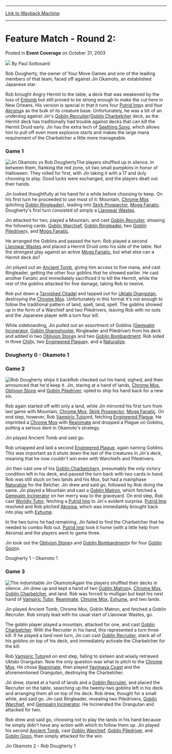 
---
[Link to Wayback Machine](https://web.archive.org/web/20220117031338/https://magic.wizards.com/en/articles/archive/event-coverage/feature-match-round-2-2003-10-31)

[_metadata_:author]:- "Paul Sottosanti"
[_metadata_:description]:- "Rob Dougherty, the owner of Your Move Games and one of the leading members of that team, faced off against Jin Okamoto, an established Japanese star. Rob brought Angry Hermit to the table, a deck that was weakened by the loss of Entomb but still proved to be strong enough to make the cut here in New Orleans. His version is special in that it runs four Putrid Imps and four"
[_metadata_:generator]:- "Drupal 7 (http://drupal.org)"
[_metadata_:node]:- "799811"
[_metadata_:publish_date]:- "2003-10-31"
[_metadata_:source]:- "div-main-content"
[_metadata_:title]:- "Feature Match - Round 2:"
[_metadata_:wayback_capture_timestamp]:- "2022-01-17 03:13:38"
[_metadata_:wayback_raw_url]:- "https://web.archive.org/web/20220117031338id_/https://magic.wizards.com/en/articles/archive/event-coverage/feature-match-round-2-2003-10-31"
[_metadata_:wayback_url]:- "https://magic.wizards.com/en/articles/archive/event-coverage/feature-match-round-2-2003-10-31"
---


Feature Match - Round 2:
========================



 Posted in **Event Coverage**
 on October 31, 2003 






![](https://media.magic.wizards.com/styles/auth_small/public/images/person/authorpic_paulsottosanti.jpg)
By Paul Sottosanti











Rob Dougherty, the owner of Your Move Games and one of the leading members of that team, faced off against Jin Okamoto, an established Japanese star. 

Rob brought Angry Hermit to the table, a deck that was weakened by the loss of [Entomb](https://gatherer.wizards.com/Pages/Card/Details.aspx?name=Entomb) but still proved to be strong enough to make the cut here in New Orleans. His version is special in that it runs four [Putrid Imp](https://gatherer.wizards.com/Pages/Card/Details.aspx?name=Putrid+Imp)s and four [Akroma](https://gatherer.wizards.com/Pages/Card/Details.aspx?name=Akroma)s as the bulk of its creature base. Unfortunately, he was a bit of an underdog against Jin's [Goblin Recruiter](https://gatherer.wizards.com/Pages/Card/Details.aspx?name=Goblin+Recruiter)/[Goblin Charbelcher](https://gatherer.wizards.com/Pages/Card/Details.aspx?name=Goblin+Charbelcher) deck, as the Hermit deck has traditionally had trouble against decks that can kill the Hermit Druid early. Jin has the extra tech of [Seething Song](https://gatherer.wizards.com/Pages/Card/Details.aspx?name=Seething+Song), which allows him to pull off even more explosive starts and makes the large mana requirement of the Charbelcher a little more manageable.

### Game 1

![Jin Okamoto vs Rob Dougherty](https://media.magic.wizards.com/image_legacy_migration/sideboard/images/ptno03/979.jpg)The players shuffled up in silence. In between them, flanking the red zone, sit two small pumpkins in honor of Halloween. They rolled for first, with Jin taking it with a 17 and duly choosing to play. Good lucks were exchanged, and the players dealt out their hands.

Jin looked thoughtfully at his hand for a while before choosing to keep. On his first turn he proceeded to use most of it: Mountain, [Chrome Mox](https://gatherer.wizards.com/Pages/Card/Details.aspx?name=Chrome+Mox) (pitching [Goblin Ringleader](https://gatherer.wizards.com/Pages/Card/Details.aspx?name=Goblin+Ringleader)), leading into [Skirk Prospector](https://gatherer.wizards.com/Pages/Card/Details.aspx?name=Skirk+Prospector), [Mogg Fanatic](https://gatherer.wizards.com/Pages/Card/Details.aspx?name=Mogg+Fanatic). Dougherty's first turn consisted of simply a [Llanowar Wastes](https://gatherer.wizards.com/Pages/Card/Details.aspx?name=Llanowar+Wastes).

Jin attacked for two, played a Mountain, and cast [Goblin Recruiter](https://gatherer.wizards.com/Pages/Card/Details.aspx?name=Goblin+Recruiter), showing the following cards: [Goblin Warchief](https://gatherer.wizards.com/Pages/Card/Details.aspx?name=Goblin+Warchief), [Goblin Ringleader](https://gatherer.wizards.com/Pages/Card/Details.aspx?name=Goblin+Ringleader), two [Goblin Piledriver](https://gatherer.wizards.com/Pages/Card/Details.aspx?name=Goblin+Piledriver)s, and [Mogg Fanatic](https://gatherer.wizards.com/Pages/Card/Details.aspx?name=Mogg+Fanatic).

He arranged the Goblins and passed the turn. Rob played a second [Llanowar Wastes](https://gatherer.wizards.com/Pages/Card/Details.aspx?name=Llanowar+Wastes) and placed a Hermit Druid onto his side of the table. Not the strongest play against an active [Mogg Fanatic](https://gatherer.wizards.com/Pages/Card/Details.aspx?name=Mogg+Fanatic), but what else can a Hermit deck do?

Jin played out an [Ancient Tomb](https://gatherer.wizards.com/Pages/Card/Details.aspx?name=Ancient+Tomb), giving him access to five mana, and cast Ringleader, getting the other four goblins that he showed earlier. He cast another Fanatic and immediately sacrificed it to kill the Hermit, while the rest of the goblins attacked for five damage, taking Rob to twelve.

Rob put down a [Tarnished Citadel](https://gatherer.wizards.com/Pages/Card/Details.aspx?name=Tarnished+Citadel) and tapped out for [Uktabi Orangutan](https://gatherer.wizards.com/Pages/Card/Details.aspx?name=Uktabi+Orangutan), destroying the [Chrome Mox](https://gatherer.wizards.com/Pages/Card/Details.aspx?name=Chrome+Mox). Unfortunately in this format it's not enough to follow the traditional pattern of land, spell, land, spell. The goblins showed up in the form of a Warchief and two Piledrivers, leaving Rob with no outs and the Japanese player with a turn four kill.

While sideboarding, Jin pulled out an assortment of Goblins ([Gempalm Incinerator](https://gatherer.wizards.com/Pages/Card/Details.aspx?name=Gempalm+Incinerator), [Goblin Sharpshooter](https://gatherer.wizards.com/Pages/Card/Details.aspx?name=Goblin+Sharpshooter), Ringleader and Piledriver) from his deck and added in two [Oblivion Stone](https://gatherer.wizards.com/Pages/Card/Details.aspx?name=Oblivion+Stone)s and two [Goblin Bombardment](https://gatherer.wizards.com/Pages/Card/Details.aspx?name=Goblin+Bombardment). Rob sided in three [Chill](https://gatherer.wizards.com/Pages/Card/Details.aspx?name=Chill)s, two [Engineered Plague](https://gatherer.wizards.com/Pages/Card/Details.aspx?name=Engineered+Plague)s, and a [Naturalize](https://gatherer.wizards.com/Pages/Card/Details.aspx?name=Naturalize).

### Dougherty 0 - Okamoto 1

### Game 2

![Rob Dougherty ships it back](https://media.magic.wizards.com/image_legacy_migration/sideboard/images/ptno03/980.jpg)Rob checked out his hand, sighed, and then announced that he'd keep it. Jin, staring at a hand of lands, [Chrome Mox](https://gatherer.wizards.com/Pages/Card/Details.aspx?name=Chrome+Mox), [Oblivion Stone](https://gatherer.wizards.com/Pages/Card/Details.aspx?name=Oblivion+Stone) and [Goblin Piledriver](https://gatherer.wizards.com/Pages/Card/Details.aspx?name=Goblin+Piledriver), opted to ship his hand back for a new six.

Rob again started off with only a land, while Jin mirrored his first turn from last game with Mountain, [Chrome Mox](https://gatherer.wizards.com/Pages/Card/Details.aspx?name=Chrome+Mox), [Skirk Prospector](https://gatherer.wizards.com/Pages/Card/Details.aspx?name=Skirk+Prospector), [Mogg Fanatic](https://gatherer.wizards.com/Pages/Card/Details.aspx?name=Mogg+Fanatic). On end step, however, Rob [Vampiric Tutor](https://gatherer.wizards.com/Pages/Card/Details.aspx?name=Vampiric+Tutor)ed, fetching [Engineered Plague](https://gatherer.wizards.com/Pages/Card/Details.aspx?name=Engineered+Plague). He imprinted a [Chrome Mox](https://gatherer.wizards.com/Pages/Card/Details.aspx?name=Chrome+Mox) with [Reanimate](https://gatherer.wizards.com/Pages/Card/Details.aspx?name=Reanimate) and dropped a Plague on Goblins, putting a serious dent in Okamoto's strategy.

Jin played Ancient Tomb and said go.

Rob untapped and laid a second [Engineered Plague](https://gatherer.wizards.com/Pages/Card/Details.aspx?name=Engineered+Plague), again naming Goblins. This was important as it shuts down the last of the creatures in Jin's deck, meaning that he now couldn't win even with Warchiefs and Piledrivers.

 Jin then cast one of his [Goblin Charbelcher](https://gatherer.wizards.com/Pages/Card/Details.aspx?name=Goblin+Charbelcher)s, presumably the only victory condition left in his deck, and passed the turn back with two cards in hand. Rob was still stuck on two lands and his Mox, but had a mainphase [Naturalize](https://gatherer.wizards.com/Pages/Card/Details.aspx?name=Naturalize) for the Belcher. Jin drew and said go, followed by Rob doing the same. Jin played a Mountain and cast a [Goblin Matron](https://gatherer.wizards.com/Pages/Card/Details.aspx?name=Goblin+Matron), which fetched a [Gempalm Incinerator](https://gatherer.wizards.com/Pages/Card/Details.aspx?name=Gempalm+Incinerator) on her merry way to the graveyard. On end step, Rob cast [Worldly Tutor](https://gatherer.wizards.com/Pages/Card/Details.aspx?name=Worldly+Tutor), fetching a [Putrid Imp](https://gatherer.wizards.com/Pages/Card/Details.aspx?name=Putrid+Imp) to Jin's evident surprise. [Putrid Imp](https://gatherer.wizards.com/Pages/Card/Details.aspx?name=Putrid+Imp) resolved and Rob pitched [Akroma](https://gatherer.wizards.com/Pages/Card/Details.aspx?name=Akroma), which was immediately brought back into play with [Exhume](https://gatherer.wizards.com/Pages/Card/Details.aspx?name=Exhume).

In the two turns he had remaining, Jin failed to find the Charbelcher that he needed to combo Rob out. [Putrid Imp](https://gatherer.wizards.com/Pages/Card/Details.aspx?name=Putrid+Imp) took it home (with a little help from Akroma) and the players went to game three.

Jin took out the [Oblivion Stone](https://gatherer.wizards.com/Pages/Card/Details.aspx?name=Oblivion+Stone)s and [Goblin Bombardment](https://gatherer.wizards.com/Pages/Card/Details.aspx?name=Goblin+Bombardment)s for four [Goblin Goon](https://gatherer.wizards.com/Pages/Card/Details.aspx?name=Goblin+Goon)s.

Dougherty 1 - Okamoto 1

### Game 3

![The indomitable Jin Okamoto](https://media.magic.wizards.com/image_legacy_migration/sideboard/images/ptno03/981.jpg)Again the players shuffled their decks in silence. Jin drew up and kept a hand of two [Goblin Matron](https://gatherer.wizards.com/Pages/Card/Details.aspx?name=Goblin+Matron)s, [Chrome Mox](https://gatherer.wizards.com/Pages/Card/Details.aspx?name=Chrome+Mox), [Goblin Charbelcher](https://gatherer.wizards.com/Pages/Card/Details.aspx?name=Goblin+Charbelcher), and land. Rob was forced to mulligan but kept his next hand of [Vampiric Tutor](https://gatherer.wizards.com/Pages/Card/Details.aspx?name=Vampiric+Tutor), [Reanimate](https://gatherer.wizards.com/Pages/Card/Details.aspx?name=Reanimate), [Chrome Mox](https://gatherer.wizards.com/Pages/Card/Details.aspx?name=Chrome+Mox), [Exhume](https://gatherer.wizards.com/Pages/Card/Details.aspx?name=Exhume), and two lands.

Jin played Ancient Tomb, Chrome Mox, Goblin Matron, and fetched a Goblin Recruiter. Rob simply lead with his usual start of Llanowar Wastes, go.

The goblin player played a mountain, attacked for one, and cast [Goblin Charbelcher](https://gatherer.wizards.com/Pages/Card/Details.aspx?name=Goblin+Charbelcher). With the Recruiter in his hand, this represented a turn three kill. If he played a land next turn, Jin can cast [Goblin Recruiter](https://gatherer.wizards.com/Pages/Card/Details.aspx?name=Goblin+Recruiter), stack all of his goblins on top of his deck, and immediately activate the Charbelcher for the kill.

Rob [Vampiric Tutor](https://gatherer.wizards.com/Pages/Card/Details.aspx?name=Vampiric+Tutor)ed on end step, falling to sixteen and wisely retrieved Uktabi Orangutan. Now the only question was what to pitch to the [Chrome Mox](https://gatherer.wizards.com/Pages/Card/Details.aspx?name=Chrome+Mox). He chose [Reanimate](https://gatherer.wizards.com/Pages/Card/Details.aspx?name=Reanimate), then played [Yavimaya Coast](https://gatherer.wizards.com/Pages/Card/Details.aspx?name=Yavimaya+Coast) and the aforementioned Orangutan, destroying the Charbelcher.

Jin drew, stared at a hand of lands and a [Goblin Recruiter](https://gatherer.wizards.com/Pages/Card/Details.aspx?name=Goblin+Recruiter), and placed the Recruiter on the table, searching up the twenty-two goblins left in his deck and arranging them all on top of his deck. Rob drew, thought for a small while, and said go. Jin cast Ringleader, revealing two Piledrivers, [Goblin Warchief](https://gatherer.wizards.com/Pages/Card/Details.aspx?name=Goblin+Warchief), and [Gempalm Incinerator](https://gatherer.wizards.com/Pages/Card/Details.aspx?name=Gempalm+Incinerator). He Incinerated the Orangutan and attacked for two.

Rob drew and said go, choosing not to play the lands in his hand because he simply didn't have any action with which to follow them up. Jin played his second [Ancient Tomb](https://gatherer.wizards.com/Pages/Card/Details.aspx?name=Ancient+Tomb), cast [Goblin Warchief](https://gatherer.wizards.com/Pages/Card/Details.aspx?name=Goblin+Warchief), [Goblin Piledriver](https://gatherer.wizards.com/Pages/Card/Details.aspx?name=Goblin+Piledriver), and [Goblin Goon](https://gatherer.wizards.com/Pages/Card/Details.aspx?name=Goblin+Goon), then simply attacked for the win.

Jin Okamoto 2 - Rob Dougherty 1







